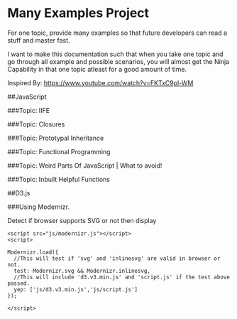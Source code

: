 # Many Examples Project

For one topic, provide many examples so that future developers can read a stuff and master fast.

I want to make this documentation such that when you take one topic and go through all example and possible scenarios, you will almost get the Ninja Capability in that one topic atleast for a good amount of time.

Inspired By: https://www.youtube.com/watch?v=FKTxC9pl-WM

##JavaScript

###Topic: IIFE

###Topic: Closures

###Topic: Prototypal Inheritance

###Topic: Functional Programming

###Topic: Weird Parts Of JavaScript | What to avoid!

###Topic: Inbuilt Helpful Functions

##D3.js

###Using Modernizr.

Detect if browser supports SVG or not then display

```
<script src="js/modernizr.js"></script>
<script>

Modernizr.load({
  //This will test if 'svg' and 'inlinesvg' are valid in browser or not.
  test: Modernizr.svg && Modernizr.inlinesvg,
  //This will include 'd3.v3.min.js' and 'script.js' if the test above passed.
  yep: ['js/d3.v3.min.js','js/script.js']
});

</script>
```
